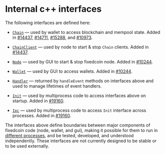 # Internal c++ interfaces

The following interfaces are defined here:

* [`Chain`](chain.h) — used by wallet to access blockchain and mempool state. Added in [#14437](https://github.com/fixedcoin/fixedcoin/pull/14437), [#14711](https://github.com/fixedcoin/fixedcoin/pull/14711), [#15288](https://github.com/fixedcoin/fixedcoin/pull/15288), and [#10973](https://github.com/fixedcoin/fixedcoin/pull/10973).

* [`ChainClient`](chain.h) — used by node to start & stop `Chain` clients. Added in [#14437](https://github.com/fixedcoin/fixedcoin/pull/14437).

* [`Node`](node.h) — used by GUI to start & stop fixedcoin node. Added in [#10244](https://github.com/fixedcoin/fixedcoin/pull/10244).

* [`Wallet`](wallet.h) — used by GUI to access wallets. Added in [#10244](https://github.com/fixedcoin/fixedcoin/pull/10244).

* [`Handler`](handler.h) — returned by `handleEvent` methods on interfaces above and used to manage lifetimes of event handlers.

* [`Init`](init.h) — used by multiprocess code to access interfaces above on startup. Added in [#19160](https://github.com/fixedcoin/fixedcoin/pull/19160).

* [`Ipc`](ipc.h) — used by multiprocess code to access `Init` interface across processes. Added in [#19160](https://github.com/fixedcoin/fixedcoin/pull/19160).

The interfaces above define boundaries between major components of fixedcoin code (node, wallet, and gui), making it possible for them to run in [different processes](../../doc/multiprocess.md), and be tested, developed, and understood independently. These interfaces are not currently designed to be stable or to be used externally.
